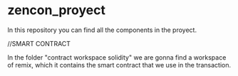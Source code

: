 # zencon_proyect

In this repository you can find all the components in the proyect. 

//SMART CONTRACT

In the folder "contract workspace solidity" we are gonna find a workspace of remix, which it contains 
the smart contract that we use in the transaction.
